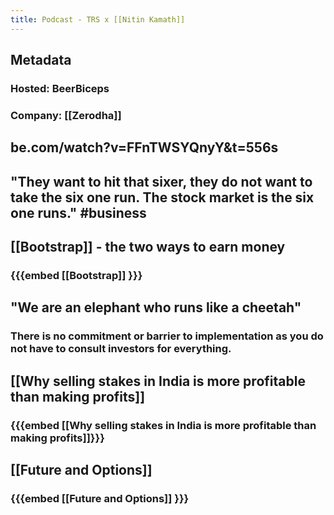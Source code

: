 ```yaml
---
title: Podcast - TRS x [[Nitin Kamath]]
---
```


## **Metadata**
### Hosted: BeerBiceps
### Company: [[Zerodha]]
be.com/watch?v=FFnTWSYQnyY&t=556s
---
## "They want to hit that sixer, they do not want to take the six one run. The stock market is the six one runs." #business
## [[Bootstrap]] - the two ways to earn money
### {{{embed [[Bootstrap]] }}}
## "We are an elephant who runs like a cheetah"
### There is no commitment or barrier to implementation as you do not have to consult investors for everything.
## [[Why selling stakes in India is more profitable than making profits]]
### {{{embed [[Why selling stakes in India is more profitable than making profits]]}}}
## [[Future and Options]]
### {{{embed [[Future and Options]] }}}
